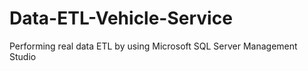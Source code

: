 # Data-ETL-Vehicle-Service
Performing real data ETL by using Microsoft SQL Server Management Studio 
